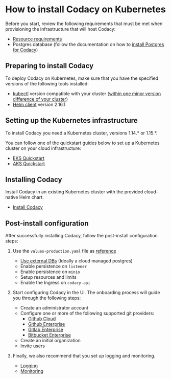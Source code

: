# How to install Codacy on Kubernetes

Before you start, review the following requirements that must be met when provisioning the infrastructure that will host Codacy:

* [Resource requirements](resource-requirements.md)
* Postgres database (follow the documentation on how to [install Postgres for Codacy](https://support.codacy.com/hc/en-us/articles/360002902573-Installing-postgres-for-Codacy-Enterprise))

## Preparing to install Codacy

To deploy Codacy on Kubernetes, make sure that you have the specified versions of the following tools installed:

* [kubectl](https://kubernetes.io/docs/tasks/tools/install-kubectl/) version compatible with your cluster ([within one minor version difference of your cluster](https://kubernetes.io/docs/tasks/tools/install-kubectl/#before-you-begin))
* [Helm client](https://v2.helm.sh/docs/using_helm/#installing-helm) version 2.16.1

## Setting up the Kubernetes infrastructure

To install Codacy you need a Kubernetes cluster, versions 1.14.\* or 1.15.\*.

You can follow one of the quickstart guides below to set up a Kubernetes cluster on your cloud infrastructure:

* [EKS Quickstart](infrastructure/eks-quickstart.md)
* [AKS Quickstart](infrastructure/aks-quickstart.md)

## Installing Codacy

Install Codacy in an existing Kubernetes cluster with the provided cloud-native Helm chart.

* [Install Codacy](install.md)

## Post-install configuration

After successfully installing Codacy, follow the post-install configuration steps:

1. Use the `values-production.yaml` file as [reference](https://raw.githubusercontent.com/codacy/chart/master/codacy/values-production.yaml)

    * [Use external DBs](configuration/external-dbs.md) (Ideally a cloud managed postgres)
    * Enable persistence on `listener`
    * Enable persistence on `minio`
    * Setup resources and limits
    * Enable the Ingress on `codacy-api`

1. Start configuring Codacy in the UI. The onboarding process will guide you through the following steps:

    * Create an administrator account
    * Configure one or more of the following supported git providers:
        * [Github Cloud](configuration/git-providers/github-cloud.md)
        * [Github Enterprise](configuration/git-providers/github-enterprise.md)
        * [Gitlab Enterprise](configuration/git-providers/gitlab-enterprise.md)
        * [Bitbucket Enterprise](configuration/git-providers/bitbucket-enterprise.md)
    * Create an initial organization
    * Invite users

1. Finally, we also recommend that you set up logging and monitoring.

    * [Logging](configuration/logging.md)
    * [Monitoring](configuration/monitoring.md)
